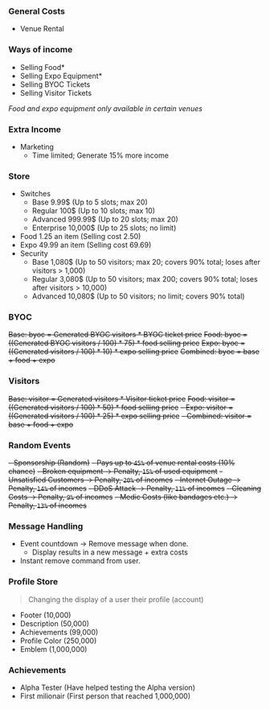 ### General Costs
- Venue Rental

### Ways of income
- Selling Food*
- Selling Expo Equipment*
- Selling BYOC Tickets
- Selling Visitor Tickets

*Food and expo equipment only available in certain venues*

### Extra Income
- Marketing
    - Time limited; Generate 15% more income

### Store
- Switches
    - Base 9.99$ (Up to 5 slots; max 20)
    - Regular 100$ (Up to 10 slots; max 10)
    - Advanced 999.99$ (Up to 20 slots; max 20)
    - Enterprise 10,000$ (Up to 25 slots; no limit)
- Food 1.25 an item (Selling cost 2.50)
- Expo 49.99 an item (Selling cost 69.69)
- Security
    - Base 1,080$ (Up to 50 visitors; max 20; covers 90% total; loses after visitors > 1,000)
    - Regular 3,080$ (Up to 50 visitors; max 200; covers 90% total; loses after visitors > 10,000)
    - Advanced 10,080$ (Up to 50 visitors; no limit; covers 90% total)

### BYOC
~~Base: byoc = Generated BYOC visitors * BYOC ticket price~~
~~Food: byoc = ((Generated BYOC visitors / 100) * 75) * food selling price~~
~~Expo: byoc = ((Generated visitors / 100) * 10) * expo selling price~~
~~Combined: byoc = base + food + expo~~

### Visitors
~~Base: visitor = Generated visitors * Visitor ticket price~~
~~Food: visitor = ((Generated visitors / 100) * 50) * food selling price~~
~~- Expo: visitor = ((Generated visitors / 100) * 25) * expo selling price~~
~~- Combined: visitor = base + food + expo~~

### Random Events
~~- Sponsorship (Random)~~
    ~~- Pays up to `45%` of venue rental costs (10% chance)~~
~~- Broken equipment -> Penalty, `15%` of used equipment~~
~~- Unsatisfied Customers -> Penalty, `20%` of incomes~~
~~- Internet Outage -> Penalty, `14%` of incomes~~
~~- DDoS Attack -> Penalty, `11%` of incomes~~
~~- Cleaning Costs -> Penalty, `9%` of incomes~~
~~- Medic Costs (like bandages etc.) -> Penalty, `13%` of incomes~~

### Message Handling
- Event countdown -> Remove message when done.
    - Display results in a new message + extra costs
- Instant remove command from user.

### Profile Store
> Changing the display of a user their profile (account)
- Footer (10,000)
- Description (50,000)
- Achievements (99,000)
- Profile Color (250,000)
- Emblem (1,000,000)

### Achievements
- Alpha Tester (Have helped testing the Alpha version)
- First milionair (First person that reached 1,000,000)
